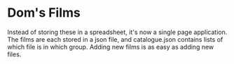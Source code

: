 # Dom's Films

Instead of storing these in a spreadsheet, it's now a single page application.
The films are each stored in a json file, and catalogue.json contains lists of which file is in which group.
Adding new films is as easy as adding new files.